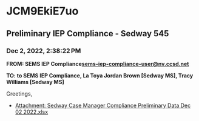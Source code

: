 # JCM9EkiE7uo
## Preliminary IEP Compliance - Sedway 545
### Dec 2, 2022, 2:38:22 PM
**FROM: SEMS IEP Compliance<sems-iep-compliance-user@nv.ccsd.net>**

**TO: to SEMS IEP Compliance, La Toya Jordan Brown [Sedway MS], Tracy Williams [Sedway MS]**


Greetings, 





* [Attachment: Sedway Case Manager Compliance Preliminary Data Dec 02 2022.xlsx](JCM9EkiE7uo-attachment-1.xlsx)
